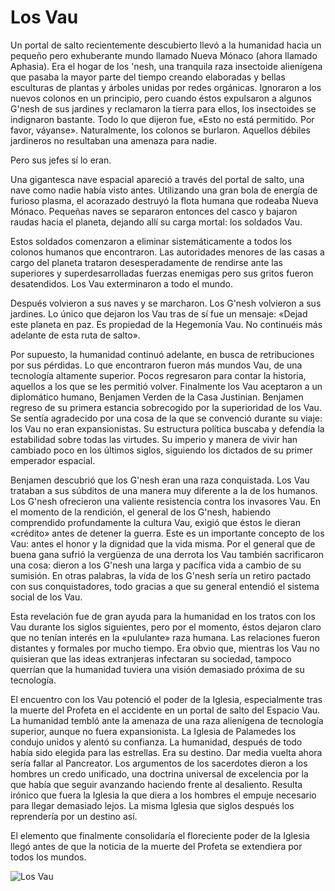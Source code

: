 # Los Vau

Un portal de salto recientemente descubierto llevó a la humanidad hacia un pequeño pero exhuberante mundo llamado Nueva Mónaco (ahora llamado Aphasia). Era el hogar de los 'nesh, una tranquila raza insectoide alienígena que pasaba la mayor parte del tiempo creando elaboradas y bellas esculturas de plantas y árboles unidas por redes orgánicas. Ignoraron a los nuevos colonos en un principio, pero cuando éstos expulsaron a algunos G'nesh de sus jardines y reclamaron la tierra para ellos, los insectoides se indignaron bastante. Todo lo que dijeron fue, «Esto no está permitido. Por favor, váyanse». Naturalmente, los colonos se burlaron. Aquellos débiles jardineros no resultaban una amenaza para nadie.

Pero sus jefes sí lo eran.

Una gigantesca nave espacial apareció a través del portal de salto, una nave como nadie había visto antes. Utilizando una gran bola de energía de furioso plasma, el acorazado destruyó la flota humana que rodeaba Nueva Mónaco. Pequeñas naves se separaron entonces del casco y bajaron raudas hacia el planeta, dejando allí su carga mortal: los soldados Vau.

Estos soldados comenzaron a eliminar sistemáticamente a todos los colonos humanos que encontraron. Las autoridades menores de las casas a cargo del planeta trataron desesperadamente de rendirse ante las superiores y superdesarrolladas fuerzas enemigas pero sus gritos fueron desatendidos. Los Vau exterminaron a todo el mundo.

Después volvieron a sus naves y se marcharon. Los G'nesh volvieron a sus jardines. Lo único que dejaron los Vau tras de sí fue un mensaje: «Dejad este planeta en paz. Es propiedad de la Hegemonía Vau. No continuéis más adelante de esta ruta de salto».

Por supuesto, la humanidad continuó adelante, en busca de retribuciones por sus pérdidas. Lo que encontraron fueron más mundos Vau, de una tecnología altamente superior. Pocos regresaron para contar la historia, aquellos a los que se les permitió volver. Finalmente los Vau aceptaron a un diplomático humano, Benjamen Verden de la Casa Justinian. Benjamen regreso de su primera estancia sobrecogido por la superioridad de los Vau. Se sentía agradecido por una cosa de la que se convenció durante su viaje: los Vau no eran expansionistas. Su estructura política buscaba y defendía la estabilidad sobre todas las virtudes. Su imperio y manera de vivir han cambiado poco en los últimos siglos, siguiendo los dictados de su primer emperador espacial.

Benjamen descubrió que los G'nesh eran una raza conquistada. Los Vau trataban a sus súbditos de una manera muy diferente a la de los humanos. Los G'nesh ofrecieron una valiente resistencia contra los invasores Vau. En el momento de la rendición, el general de los G'nesh, habiendo comprendido profundamente la cultura Vau, exigió que éstos le dieran «crédito» antes de detener la guerra. Este es un importante concepto de los Vau: antes el honor y la dignidad que la vida misma. Por el general que de buena gana sufrió la vergüenza de una derrota los Vau también sacrificaron una cosa: dieron a los G'nesh una larga y pacífica vida a cambio de su sumisión. En otras palabras, la vida de los G'nesh sería un retiro pactado con sus conquistadores, todo gracias a que su general entendió el sistema social de los Vau.

Esta revelación fue de gran ayuda para la humanidad en los tratos con los Vau durante los siglos siguientes, pero por el momento, éstos dejaron claro que no tenían interés en la «pululante» raza humana. Las relaciones fueron distantes y formales por mucho tiempo. Era obvio que, mientras los Vau no quisieran que las ideas extranjeras infectaran su sociedad, tampoco querrían que la humanidad tuviera una visión demasiado próxima de su tecnología.

El encuentro con los Vau potenció el poder de la Iglesia, especialmente tras la muerte del Profeta en el accidente en un portal de salto del Espacio Vau. La humanidad tembló ante la amenaza de una raza alienígena de tecnología superior, aunque no fuera expansionista. La Iglesia de Palamedes los condujo unidos y alentó su confianza. La humanidad, después de todo había sido elegida para las estrellas. Era su destino. Dar media vuelta ahora sería fallar al Pancreator. Los argumentos de los sacerdotes dieron a los hombres un credo unificado, una doctrina universal de excelencia por la que había que seguir avanzando haciendo frente al desaliento. Resulta irónico que fuera la Iglesia la que diera a los hombres el empuje necesario para llegar demasiado lejos. La misma Iglesia que siglos después los reprendería por un destino así.

El elemento que finalmente consolidaría el floreciente poder de la Iglesia llegó antes de que la noticia de la muerte del Profeta se extendiera por todos los mundos.

<div class="container">
  <img src="https://i.imgur.com/iIkqquq.png" alt="Los Vau">
</div>
